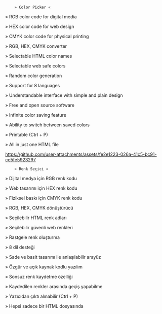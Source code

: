 
        » Color Picker «
» RGB color code for digital media

» HEX color code for web design

» CMYK color code for physical printing

» RGB, HEX, CMYK converter

» Selectable HTML color names

» Selectable web safe colors

» Random color generation

» Support for 8 languages

» Understandable interface with simple and plain design

» Free and open source software

» Infinite color saving feature

» Ability to switch between saved colors

» Printable (Ctrl + P)

» All in just one HTML file


https://github.com/user-attachments/assets/fe2e1223-026a-41c5-bc91-ce5fe5923297


        » Renk Seçici «
» Dijital medya için RGB renk kodu

» Web tasarımı için HEX renk kodu

» Fiziksel baskı için CMYK renk kodu

» RGB, HEX, CMYK dönüştürücü

» Seçilebilir HTML renk adları

» Seçilebilir güvenli web renkleri

» Rastgele renk oluşturma

» 8 dil desteği

» Sade ve basit tasarımı ile anlaşılabilir arayüz

» Özgür ve açık kaynak kodlu yazılım

» Sonsuz renk kaydetme özelliği

» Kaydedilen renkler arasında geçiş yapabilme

» Yazıcıdan çıktı alınabilir (Ctrl + P)

» Hepsi sadece bir HTML dosyasında
